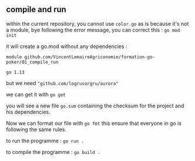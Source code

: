 ## compile and run

within the current repository, you cannot use `color.go` as is because it's not a module, 
bye following the error message, you can correct this : `go mod init`

it will create a go.mod without any dependencies : 

```
module github.com/VincentLemaireAgriconomie/formation-go-poker/01_compile_run

go 1.13
```

but we need `"github.com/logrusorgru/aurora"`

we can get it with `go get`

you will see a new file `go.sum` containing the checksum for the project and his dependencies.

Now we can format our file with `go fmt` this ensure that everyone in go is following the same rules.

to run the programme : `go run .` 

to compile the programme : `go build .`